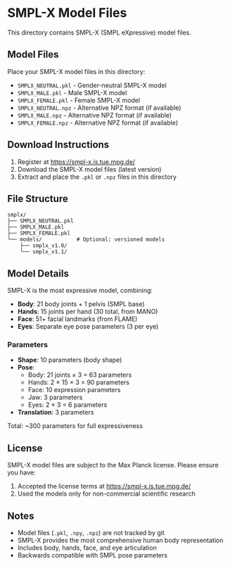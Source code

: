 # SMPL-X Model Files

This directory contains SMPL-X (SMPL eXpressive) model files.

## Model Files

Place your SMPL-X model files in this directory:
- `SMPLX_NEUTRAL.pkl` - Gender-neutral SMPL-X model
- `SMPLX_MALE.pkl` - Male SMPL-X model  
- `SMPLX_FEMALE.pkl` - Female SMPL-X model
- `SMPLX_NEUTRAL.npz` - Alternative NPZ format (if available)
- `SMPLX_MALE.npz` - Alternative NPZ format (if available)
- `SMPLX_FEMALE.npz` - Alternative NPZ format (if available)

## Download Instructions

1. Register at https://smpl-x.is.tue.mpg.de/
2. Download the SMPL-X model files (latest version)
3. Extract and place the `.pkl` or `.npz` files in this directory

## File Structure

```
smplx/
├── SMPLX_NEUTRAL.pkl
├── SMPLX_MALE.pkl
├── SMPLX_FEMALE.pkl
└── models/           # Optional: versioned models
    ├── smplx_v1.0/
    └── smplx_v1.1/
```

## Model Details

SMPL-X is the most expressive model, combining:
- **Body**: 21 body joints + 1 pelvis (SMPL base)
- **Hands**: 15 joints per hand (30 total, from MANO)
- **Face**: 51+ facial landmarks (from FLAME)
- **Eyes**: Separate eye pose parameters (3 per eye)

### Parameters
- **Shape**: 10 parameters (body shape)
- **Pose**: 
  - Body: 21 joints × 3 = 63 parameters
  - Hands: 2 × 15 × 3 = 90 parameters
  - Face: 10 expression parameters
  - Jaw: 3 parameters
  - Eyes: 2 × 3 = 6 parameters
- **Translation**: 3 parameters

Total: ~300 parameters for full expressiveness

## License

SMPL-X model files are subject to the Max Planck license. Please ensure you have:
1. Accepted the license terms at https://smpl-x.is.tue.mpg.de/
2. Used the models only for non-commercial scientific research

## Notes

- Model files (`.pkl`, `.npy`, `.npz`) are not tracked by git
- SMPL-X provides the most comprehensive human body representation
- Includes body, hands, face, and eye articulation
- Backwards compatible with SMPL pose parameters